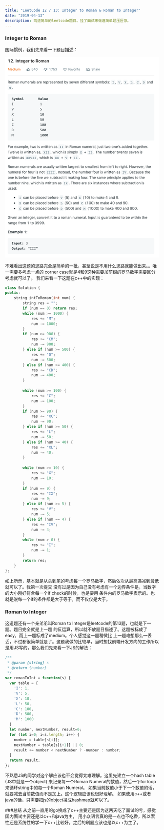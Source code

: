 ```yaml
---
title: "LeetCode 12 / 13: Integer to Roman & Roman to Integer"
date: "2019-04-13"
description: 两道简单的leetcode题目。挂了面试来做道简单题压压惊。
---
```

### Integer to Roman
国际惯例，我们先来看一下题目描述：

![描述](./描述.png)

不难看出这题的思路完全是简单的一批，甚至说是不用什么思路就能做出来。。唯一需要多考虑一点的
corner case就是4和9这种需要加前缀的罗马数字需要区分考虑就可以了。
我们来看一下这题在c++中的实现：
```cpp
class Solution {
public:
    string intToRoman(int num) {
        string res = "";
        if (num == 0) return res;
        while (num >= 1000) {
            res += "M";
            num -= 1000;
        }
        if (num >= 900) {
            res += "CM";
            num -= 900;
        } else if (num >= 500) {
            res += "D";
            num -= 500;
        } else if (num >= 400) {
            res += "CD";
            num -= 400;
        }
        
        while (num >= 100) {
            res += "C";
            num -= 100;
        }
        if (num >= 90) {
            res += "XC";
            num -= 90;
        } else if (num >= 50) {
            res += "L";
            num -= 50;
        } else if (num >= 40) {
            res += "XL";
            num -= 40;
        } 
        
        while (num >= 10) {
            res += "X";
            num -= 10;
        }
        if (num == 9) {
            res += "IX";
            num -= 9;
        } else if (num >= 5) {
            res += "V";
            num -= 5;
        } else if (num == 4) {
            res += "IV";
            num -= 4;
        }
        while (num > 0) {
            res += "I";
            num -= 1;
        }
        return res;
    }
};
```

如上所示，基本就是从头到尾的考虑每一个罗马数字，然后依次从最高递减到最低就可以了。我第一次提交
没有过是因为自己没有考虑有一个边界条件是，当数字的大小刚好符合每一个if check的时候，也是要用
条件内的罗马数字表示的。也就是说每一个if的条件都是大于等于，而不仅仅是大于。

### Roman to Integer
这道题还有一个亲弟弟叫Roman to Integer是leetcode的第13题，也就是下一题。题目完全就是上一题
的反运算，所以就不放题目描述了。这题被标成了easy，而上一题标成了medium。个人感觉这一题稍微比
上一题难想那么一丢丢，不过都很简单就是了。这题我做的比较早，当时想找前端开发方向的工作所以
是用JS写的，那么我们先来看一下JS的解法：

```javascript
/**
 * @param {string} s
 * @return {number}
 */
var romanToInt = function(s) {
  var table = {
    'I': 1,
    'V': 5,
    'X': 10,
    'L': 50,
    'C': 100,
    'D': 500,
    'M': 1000
  }
  let number, nextNumber, result=0;
  for (let i=0; i<s.length; i++) {
    number = table[s[i]];
    nextNumber = table[s[i+1]] || 0;
    result += number < nextNumber ? -number : number;
  }
  return result;
};
```

不熟悉JS的同学对这个解应该也不会觉得太难理解。这里先建立一个hash table (JS中就是一个object)
来记录每一个Roman Numeral的数值，然后一个for loop来循环string中的每一个Roman Numeral。
如果当前数值小于下一个数值的话，就要减去当前数值而不是加上。这个逻辑应该也很好理解。
如果使用c++或者java的话，只需要把js的object换成hashmap就可以了。

###总结
从之前一直用的go换成了c++主要还是因为这两天吃了面试的亏，感觉国内面试主要还是以c++和java为主，
用小众语言真的是一点也不吃香，所以索性还是系统性的学一下c++比较好。之后的刷题应该也是以c++为主了。

